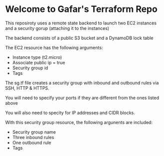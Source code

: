 
# Welcome to Gafar's Terraform Repo

This reposiroty uses a remote state backend to launch two EC2 instances and a security gorup (attaching it to the instances)

The backend consists of a public S3 bucket and a DynamoDB lock table

The EC2 resource has the following arguments:
- Instance type (t2.micro)
- Associate public ip = true
- Security group id
- Tags

The  sg.tf file creates a security group with inbound and outbound rules via SSH, HTTP & HTTPS.

You will need to specify your ports if they are different from the ones listed above

You will also need to specity for IP addresses and CIDR blocks.

With this security group resource, the following argunents are included:
 - Security group name
 - Three inbound rules
 - One outbound rule
 - Tags
